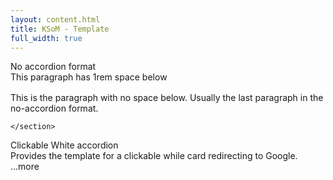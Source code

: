 ```yaml
---
layout: content.html
title: KSoM - Template
full_width: true
---
```

  
<div class="main-full-width" id="main-content-start">
  <!-- No accordion format -->
  <section class="static-section" id="programmes-introduction">
        <div class="accordion-header">No accordion format</div>
            <div style="margin-bottom: 1rem;">This paragraph has 1rem space below</div>
            <div>This is the paragraph with no space below. Usually the last paragraph in the no-accordion format.</div>

    </section>
  
  <!-- Clickable White accordion -->
  <section class="accordion-item default-bg" data-direct-link="true" data-learn-more-url="www.google.com">
        <div class="accordion-header" role="button" tabindex="0" aria-label="Clickable White accordion">Clickable White accordion</div>
        <div class="accordion-snippet">
            Provides the template for a clickable while card redirecting to Google.<span class="snippet-more-indicator"> ...more</span>
        </div>
    </section>
</div>

